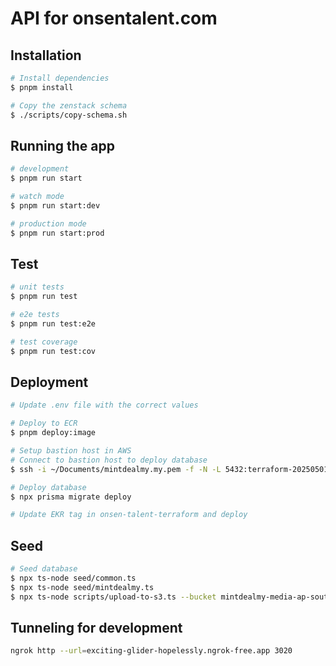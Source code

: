 # API for onsentalent.com

## Installation

```bash
# Install dependencies
$ pnpm install

# Copy the zenstack schema
$ ./scripts/copy-schema.sh
```

## Running the app

```bash
# development
$ pnpm run start

# watch mode
$ pnpm run start:dev

# production mode
$ pnpm run start:prod
```

## Test

```bash
# unit tests
$ pnpm run test

# e2e tests
$ pnpm run test:e2e

# test coverage
$ pnpm run test:cov
```

## Deployment

```bash
# Update .env file with the correct values

# Deploy to ECR
$ pnpm deploy:image

# Setup bastion host in AWS
# Connect to bastion host to deploy database
$ ssh -i ~/Documents/mintdealmy.my.pem -f -N -L 5432:terraform-20250501082925438600000001.cbqkw2oe484i.ap-southeast-5.rds.amazonaws.com:5432 ec2-user@43.216.5.9 -v

# Deploy database
$ npx prisma migrate deploy

# Update EKR tag in onsen-talent-terraform and deploy
```

## Seed

```bash
# Seed database
$ npx ts-node seed/common.ts
$ npx ts-node seed/mintdealmy.ts
$ npx ts-node scripts/upload-to-s3.ts --bucket mintdealmy-media-ap-southeast-5-production --region ap-southeast-5 --path ./s3
```

## Tunneling for development

```bash
ngrok http --url=exciting-glider-hopelessly.ngrok-free.app 3020
```